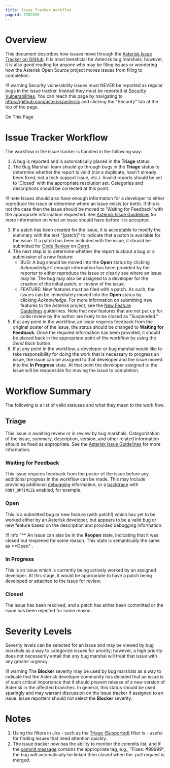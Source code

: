 ```yaml
---
title: Issue Tracker Workflow
pageid: 3702839
---
```


Overview
========

This document describes how issues move through the [Asterisk Issue Tracker on GitHub](https://github.com/asterisk/asterisk/issues). It is most beneficial for Asterisk bug marshals; however, it is also good reading for anyone who may be filing issues or wondering how the Asterisk Open Source project moves issues from filing to completion.




!!! warning 
    Security vulnerability issues must NEVER be reported as regular bugs in the issue tracker. Instead they must be reported at [Security Vulnerabilities](https://github.com/asterisk/asterisk/security/advisories/new). You can reach this page by navigating to <https://github.com/asterisk/asterisk> and clicking the "Security" tab at the top of the page.

      
[//]: # (end-warning)



On This Page


Issue Tracker Workflow
======================

The workflow in the issue tracker is handled in the following way:

1. A bug is reported and is automatically placed in the **Triage** status.
2. The Bug Marshall team should go through bugs in the **Triage** status to determine whether the report is valid (not a duplicate, hasn't already been fixed, not a tech support issue, etc.). Invalid reports should be set to 'Closed' with the appropriate resolution set. Categories and descriptions should be corrected at this point.




!!! note 
    Issues should also have enough information for a developer to either reproduce the issue or determine where an issue exists (or both). If this is not the case then the issue should be moved to 'Waiting for Feedback' with the appropriate information requested. See [Asterisk Issue Guidelines](/Asterisk-Community/Asterisk-Issue-Guidelines) for more information on what an issue should have before it is accepted.

      
[//]: # (end-note)

3. If a patch has been created for the issue, it is acceptable to modify the summary with the text "[patch]" to indicate that a patch is available for the issue. If a patch has been included with the issue, it should be submitted for [Code Review](/Development/Policies-and-Procedures/Historical-Policies-and-Procedures/Code-Review) on [Gerrit](https://gerrit.asterisk.org).
4. The next step is to determine whether the report is about a bug or a submission of a new feature:
	* BUG: A bug should be moved into the **Open** status by clicking *Acknowledge* if enough information has been provided by the reporter to either reproduce the issue or clearly see where an issue may lie. The bug may also be assigned to a developer for the creation of the initial patch, or review of the issue.
	* FEATURE: New features must be filed with a patch. As such, the issues can be immediately moved into the **Open** status by clicking *Acknowledge*. For more information on submitting new features to the Asterisk project, see the [New Feature Guidelines](/Development/Policies-and-Procedures/Historical-Policies-and-Procedures/Patch-Contribution-Process/New-Feature-Guidelines) guidelines. Note that new features that are not put up for code review by the author are likely to be closed as "Suspended."
5. If at any point in the workflow, an issue requires feedback from the original poster of the issue, the status should be changed to **Waiting for Feedback**. Once the required information has been provided, it should be placed back in the appropriate point of the workflow by using the *Send Back* button.
6. If at any point in the workflow, a developer or bug marshal would like to take responsibility for doing the work that is necessary to progress an issue, the issue can be assigned to that developer and the issue moved into the **In Progress** state. At that point the developer assigned to the issue will be responsible for moving the issue to completion.

Workflow Summary
================

The following is a list of valid statuses and what they mean to the work flow.

Triage
------

This issue is awaiting review or in review by bug marshals. Categorization of the issue, summary, description, version, and other related information should be fixed as appropriate. See the [Asterisk Issue Guidelines](/Asterisk-Community/Asterisk-Issue-Guidelines) for more information.

### Waiting for Feedback

This issue requires feedback from the poster of the issue before any additional progress in the workflow can be made. This may include providing additional [debugging](/Collecting-Debug-Information) information, or a [backtrace](/Development/Debugging/Getting-a-Backtrace-Asterisk-versions-13.14.0-and-14.3.0) with `DONT_OPTIMIZE` enabled, for example.

### Open

This is a submitted bug or new feature (with patch!) which has yet to be worked either by an Asterisk developer, but appears to be a valid bug or new feature based on the description and provided debugging information.




!!! info "**  An issue can also be in the **Reopen** state, indicating that it was closed but reopened for some reason. This state is semantically the same as **Open"
    .

      
[//]: # (end-info)



### In Progress

This is an issue which is currently being actively worked by an assigned developer. At this stage, it would be appropriate to have a patch being developed or attached to the issue for review.

### Closed

The issue has been resolved, and a patch has either been committed or the issue has been rejected for some reason.

Severity Levels
===============

Severity levels can be selected for an issue and may be viewed by bug marshals as a way to categorize issues for priority; however, a high priority does not necessarily entail that any bug marshal will treat that issue with any greater urgency.




!!! warning 
    The **Blocker** severity may be used by bug marshals as a way to indicate that the Asterisk developer community has decided that an issue is of such critical importance that it should prevent release of a new version of Asterisk in the affected branches. In general, this status should be used sparingly and may warrant discussion on the issue tracker if assigned to an issue. Issue reporters should not select the **Blocker** severity.

      
[//]: # (end-warning)



Notes
=====

1. Using the filters in Jira - such as the [Triage (Supported)](https://github.com/asterisk/asterisk/issues/jira/secure/IssueNavigator.jspa?mode=hide&requestId=11493) filter is - useful for finding issues that need attention quickly.
2. The issue tracker now has the ability to monitor the commits list, and if the [commit message](/Development/Policies-and-Procedures/Commit-Messages) contains the appropriate tag, e.g., "Fixes: #99999", the bug will automatically be linked then closed when the  pull request is merged.
